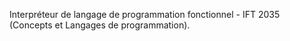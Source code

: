 Interpréteur de langage de programmation fonctionnel - IFT 2035 (Concepts et Langages de programmation).
